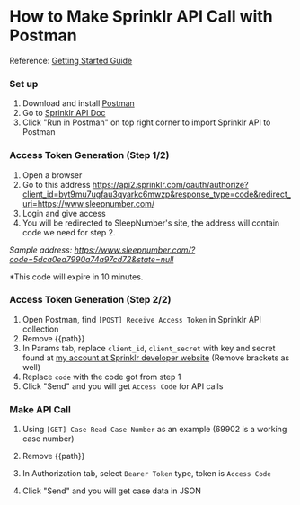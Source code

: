 # How to Make Sprinklr API Call with Postman

Reference: [Getting Started Guide]

### Set up

1. Download and install [Postman] 
2. Go to [Sprinklr API Doc]
3. Click "Run in Postman" on top right corner to import Sprinklr API to Postman

### Access Token Generation (Step 1/2)

1. Open a browser
2. Go to this address 
https://api2.sprinklr.com/oauth/authorize?client_id=byt9mu7ugfau3qyarkc6mwzp&response_type=code&redirect_uri=https://www.sleepnumber.com/
3. Login and give access
4. You will be redirected to SleepNumber's site, the address will contain code we need for step 2.

*Sample address: https://www.sleepnumber.com/?code=5dca0ea7990a74a97cd72&state=null*

*This code will expire in 10 minutes.

### Access Token Generation (Step 2/2)

1. Open Postman, find `[POST] Receive Access Token` in Sprinklr API collection
2. Remove {{path}} 
3. In Params tab, replace `client_id`, `client_secret` with key and secret found at [my account at Sprinklr developer website] 
(Remove brackets as well)
4. Replace `code` with the code got from step 1
5. Click "Send" and you will get `Access Code` for API calls

### Make API Call

1. Using `[GET] Case Read-Case Number` as an example 
(69902 is a working case number)
2. Remove {{path}}
3. In Authorization tab, select `Bearer Token` type, token is `Access Code`
4. Click "Send" and you will get case data in JSON


   [Postman]: <https://www.getpostman.com/downloads/>
   [Sprinklr API Doc]: <https://api-docs.sprinklr.com/?version=latest>
   [my account at Sprinklr developer website]: <https://developer.sprinklr.com/apps/mykeys>
   [Getting Started Guide]: <https://developer.sprinklr.com/docs/read/api_overview/Getting_Started>
